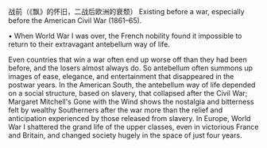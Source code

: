 战前（《飘》的怀旧，二战后欧洲的衰颓）
Existing  before  a  war,  especially  before  the  American  Civil  War (1861–65). 

• When World War I was over, the French nobility found it impossible to return to their extravagant antebellum way of life. 

Even countries that win a war often end up worse off than they had been before, and the losers almost always  do.  So  antebellum  often  summons  up  images  of  ease,  elegance,  and  entertainment  that
disappeared in the postwar years. In the American South, the antebellum way of life depended on a social structure, based on slavery, that collapsed after the Civil War; Margaret Mitchell's Gone with the Wind shows the nostalgia and bitterness felt by wealthy Southerners after the war more than the relief and anticipation experienced by those released from slavery. In Europe, World War I shattered the grand life of the upper classes, even in victorious France and Britain, and changed society hugely in the space of just four years.